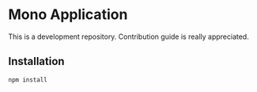 # Mono Application
This is a development repository. Contribution guide is really appreciated.

## Installation
`npm install`
